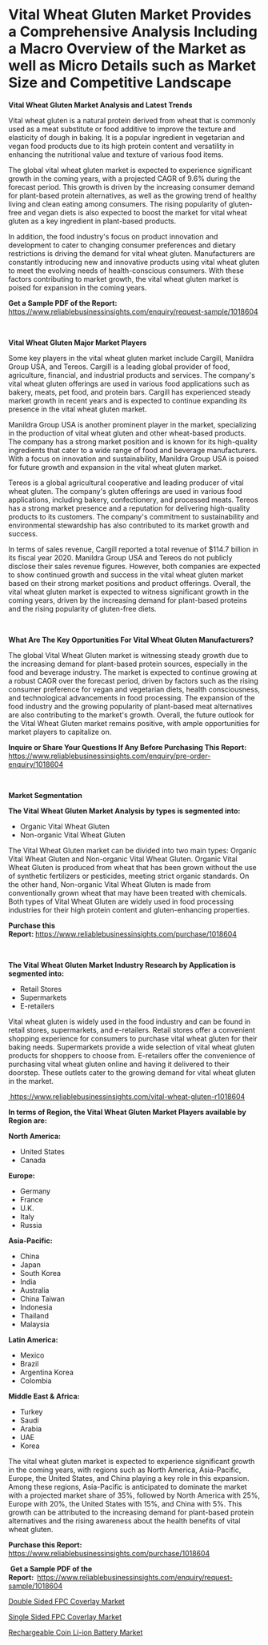 <p><h1>Vital Wheat Gluten Market Provides a Comprehensive Analysis Including a Macro Overview of the Market as well as Micro Details such as Market Size and Competitive Landscape</h1></p><p><strong>Vital Wheat Gluten Market Analysis and Latest Trends</strong></p>
<p><p>Vital wheat gluten is a natural protein derived from wheat that is commonly used as a meat substitute or food additive to improve the texture and elasticity of dough in baking. It is a popular ingredient in vegetarian and vegan food products due to its high protein content and versatility in enhancing the nutritional value and texture of various food items.</p><p>The global vital wheat gluten market is expected to experience significant growth in the coming years, with a projected CAGR of 9.6% during the forecast period. This growth is driven by the increasing consumer demand for plant-based protein alternatives, as well as the growing trend of healthy living and clean eating among consumers. The rising popularity of gluten-free and vegan diets is also expected to boost the market for vital wheat gluten as a key ingredient in plant-based products.</p><p>In addition, the food industry's focus on product innovation and development to cater to changing consumer preferences and dietary restrictions is driving the demand for vital wheat gluten. Manufacturers are constantly introducing new and innovative products using vital wheat gluten to meet the evolving needs of health-conscious consumers. With these factors contributing to market growth, the vital wheat gluten market is poised for expansion in the coming years.</p></p>
<p><strong>Get a Sample PDF of the Report:&nbsp;</strong> <a href="https://www.reliablebusinessinsights.com/enquiry/request-sample/1018604">https://www.reliablebusinessinsights.com/enquiry/request-sample/1018604</a></p>
<p>&nbsp;</p>
<p><strong>Vital Wheat Gluten Major Market Players</strong></p>
<p><p>Some key players in the vital wheat gluten market include Cargill, Manildra Group USA, and Tereos. Cargill is a leading global provider of food, agriculture, financial, and industrial products and services. The company's vital wheat gluten offerings are used in various food applications such as bakery, meats, pet food, and protein bars. Cargill has experienced steady market growth in recent years and is expected to continue expanding its presence in the vital wheat gluten market.</p><p>Manildra Group USA is another prominent player in the market, specializing in the production of vital wheat gluten and other wheat-based products. The company has a strong market position and is known for its high-quality ingredients that cater to a wide range of food and beverage manufacturers. With a focus on innovation and sustainability, Manildra Group USA is poised for future growth and expansion in the vital wheat gluten market.</p><p>Tereos is a global agricultural cooperative and leading producer of vital wheat gluten. The company's gluten offerings are used in various food applications, including bakery, confectionery, and processed meats. Tereos has a strong market presence and a reputation for delivering high-quality products to its customers. The company's commitment to sustainability and environmental stewardship has also contributed to its market growth and success.</p><p>In terms of sales revenue, Cargill reported a total revenue of $114.7 billion in its fiscal year 2020. Manildra Group USA and Tereos do not publicly disclose their sales revenue figures. However, both companies are expected to show continued growth and success in the vital wheat gluten market based on their strong market positions and product offerings. Overall, the vital wheat gluten market is expected to witness significant growth in the coming years, driven by the increasing demand for plant-based proteins and the rising popularity of gluten-free diets.</p></p>
<p>&nbsp;</p>
<p><strong>What Are The Key Opportunities For Vital Wheat Gluten Manufacturers?</strong></p>
<p><p>The global Vital Wheat Gluten market is witnessing steady growth due to the increasing demand for plant-based protein sources, especially in the food and beverage industry. The market is expected to continue growing at a robust CAGR over the forecast period, driven by factors such as the rising consumer preference for vegan and vegetarian diets, health consciousness, and technological advancements in food processing. The expansion of the food industry and the growing popularity of plant-based meat alternatives are also contributing to the market's growth. Overall, the future outlook for the Vital Wheat Gluten market remains positive, with ample opportunities for market players to capitalize on.</p></p>
<p><strong>Inquire or Share Your Questions If Any Before Purchasing This Report:</strong> <a href="https://www.reliablebusinessinsights.com/enquiry/pre-order-enquiry/1018604">https://www.reliablebusinessinsights.com/enquiry/pre-order-enquiry/1018604</a></p>
<p>&nbsp;</p>
<p><strong>Market Segmentation</strong></p>
<p><strong>The Vital Wheat Gluten Market Analysis by types is segmented into:</strong></p>
<p><ul><li>Organic Vital Wheat Gluten</li><li>Non-organic Vital Wheat Gluten</li></ul></p>
<p><p>The Vital Wheat Gluten market can be divided into two main types: Organic Vital Wheat Gluten and Non-organic Vital Wheat Gluten. Organic Vital Wheat Gluten is produced from wheat that has been grown without the use of synthetic fertilizers or pesticides, meeting strict organic standards. On the other hand, Non-organic Vital Wheat Gluten is made from conventionally grown wheat that may have been treated with chemicals. Both types of Vital Wheat Gluten are widely used in food processing industries for their high protein content and gluten-enhancing properties.</p></p>
<p><strong>Purchase this Report:&nbsp;</strong><a href="https://www.reliablebusinessinsights.com/purchase/1018604">https://www.reliablebusinessinsights.com/purchase/1018604</a></p>
<p>&nbsp;</p>
<p><strong>The Vital Wheat Gluten Market Industry Research by Application is segmented into:</strong></p>
<p><ul><li>Retail Stores</li><li>Supermarkets</li><li>E-retailers</li></ul></p>
<p><p>Vital wheat gluten is widely used in the food industry and can be found in retail stores, supermarkets, and e-retailers. Retail stores offer a convenient shopping experience for consumers to purchase vital wheat gluten for their baking needs. Supermarkets provide a wide selection of vital wheat gluten products for shoppers to choose from. E-retailers offer the convenience of purchasing vital wheat gluten online and having it delivered to their doorstep. These outlets cater to the growing demand for vital wheat gluten in the market.</p></p>
<p><a href="https://www.reliablebusinessinsights.com/vital-wheat-gluten-r1018604">&nbsp;https://www.reliablebusinessinsights.com/vital-wheat-gluten-r1018604</a></p>
<p><strong>In terms of Region, the Vital Wheat Gluten Market Players available by Region are:</strong></p>
<p>
    <p> <strong> North America: </strong>
        <ul>
            <li>United States</li>
            <li>Canada</li>
        </ul>
        </p> 
    <p> <strong> Europe: </strong>
        <ul>
            <li>Germany</li>
            <li>France</li>
            <li>U.K.</li>
            <li>Italy</li>
            <li>Russia</li>
        </ul>
        </p> 
    <p> <strong> Asia-Pacific: </strong>
        <ul>
            <li>China</li>
            <li>Japan</li>
            <li>South Korea</li>
            <li>India</li>
            <li>Australia</li>
            <li>China Taiwan</li>
            <li>Indonesia</li>
            <li>Thailand</li>
            <li>Malaysia</li>
        </ul>
        </p> 
    <p> <strong> Latin America: </strong>
        <ul>
            <li>Mexico</li>
            <li>Brazil</li>
            <li>Argentina Korea</li>
            <li>Colombia</li>
        </ul>
        </p> 
    <p> <strong> Middle East & Africa: </strong>
        <ul>
            <li>Turkey</li>
            <li>Saudi</li>
            <li>Arabia</li>
            <li>UAE</li>
            <li>Korea</li>
        </ul>
    </p>
    </p>
<p><p>The vital wheat gluten market is expected to experience significant growth in the coming years, with regions such as North America, Asia-Pacific, Europe, the United States, and China playing a key role in this expansion. Among these regions, Asia-Pacific is anticipated to dominate the market with a projected market share of 35%, followed by North America with 25%, Europe with 20%, the United States with 15%, and China with 5%. This growth can be attributed to the increasing demand for plant-based protein alternatives and the rising awareness about the health benefits of vital wheat gluten.</p></p>
<p><strong>Purchase this Report: </strong><a href="https://www.reliablebusinessinsights.com/purchase/1018604">https://www.reliablebusinessinsights.com/purchase/1018604</a></p>
<p>&nbsp;<strong>Get a Sample PDF of the Report:&nbsp;&nbsp;</strong><a href="https://www.reliablebusinessinsights.com/enquiry/request-sample/1018604">https://www.reliablebusinessinsights.com/enquiry/request-sample/1018604</a></p>
<p><strong></strong></p>
<p><p><a href="https://github.com/LaceyZemlak1/Market-Research-Report-List-1/blob/main/double-sided-fpc-coverlay-market.md">Double Sided FPC Coverlay Market</a></p><p><a href="https://github.com/MyrtisWest1/Market-Research-Report-List-1/blob/main/single-sided-fpc-coverlay-market.md">Single Sided FPC Coverlay Market</a></p><p><a href="https://github.com/Seman3302/Market-Research-Report-List-1/blob/main/rechargeable-coin-li-ion-battery-market.md">Rechargeable Coin Li-ion Battery Market</a></p></p>